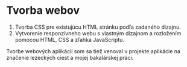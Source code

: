 # Tvorba webov

1. Tvorba CSS pre existujúcu HTML stránku podľa zadaného dizajnu.
2. Vytvorenie responzívneho webu s vlastným dizajnom a rozložením pomocou HTML, CSS a zľahka JavaScriptu.

Tvorbe webových aplikácií som sa tiež venoval v projekte aplikácie na značenie lezeckých ciest a mojej bakalárskej práci.
